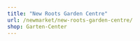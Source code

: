 ```yaml
---
title: "New Roots Garden Centre"
url: /newmarket/new-roots-garden-centre/
shop: Garten-Center
---
```

